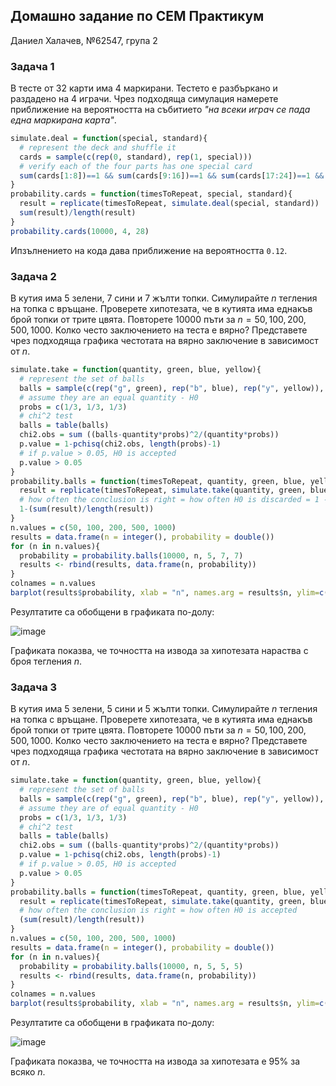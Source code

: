 ## Домашно задание по СЕМ Практикум

Даниел Халачев, №62547, група 2

### Задача 1
В тесте от $32$ карти има $4$ маркирани. Тестето е разбъркано и раздадено на $4$ играчи. Чрез подходяща симулация намерете приближение на вероятността на събитието
*"на всеки играч се пада една маркирана карта"*.
```r
simulate.deal = function(special, standard){
  # represent the deck and shuffle it
  cards = sample(c(rep(0, standard), rep(1, special)))
  # verify each of the four parts has one special card 
  sum(cards[1:8])==1 && sum(cards[9:16])==1 && sum(cards[17:24])==1 && sum(cards[25:32])==1
}
probability.cards = function(timesToRepeat, special, standard){
  result = replicate(timesToRepeat, simulate.deal(special, standard))
  sum(result)/length(result)
}
probability.cards(10000, 4, 28)
```
Ипзълнението на кода дава приближение на вероятността `0.12`.

### Задача 2
В кутия има $5$ зелени, $7$ сини и $7$ жълти топки. Симулирайте $n$ тегления на топка с връщане. Проверете хипотезата, че в кутията има еднакъв брой топки от трите цвята. Повторете $10000$ пъти за $n=50, 100, 200, 500, 1000$. Колко често заключението на теста е вярно? Представете чрез подходяща графика честотата на вярно заключение в зависимост от $n$.
```r
simulate.take = function(quantity, green, blue, yellow){
  # represent the set of balls
  balls = sample(c(rep("g", green), rep("b", blue), rep("y", yellow)), quantity, TRUE)
  # assume they are an equal quantity - H0
  probs = c(1/3, 1/3, 1/3)
  # chi^2 test
  balls = table(balls)
  chi2.obs = sum ((balls-quantity*probs)^2/(quantity*probs))
  p.value = 1-pchisq(chi2.obs, length(probs)-1)
  # if p.value > 0.05, H0 is accepted
  p.value > 0.05
}
probability.balls = function(timesToRepeat, quantity, green, blue, yellow){
  result = replicate(timesToRepeat, simulate.take(quantity, green, blue, yellow))
  # how often the conclusion is right = how often H0 is discarded = 1 - how often H0 is accepted
  1-(sum(result)/length(result))
}
n.values = c(50, 100, 200, 500, 1000)
results = data.frame(n = integer(), probability = double())
for (n in n.values){
  probability = probability.balls(10000, n, 5, 7, 7)
  results <- rbind(results, data.frame(n, probability))
}
colnames = n.values
barplot(results$probability, xlab = "n", names.arg = results$n, ylim=c(0,1.0))
```
Резултатите са обобщени в графиката по-долу:

![image](https://user-images.githubusercontent.com/57269802/211186630-f17fa945-aeab-4642-8cca-888f1b77d9f7.png)

Графиката показва, че точността на извода за хипотезата нараства с броя тегления $n$. 

### Задача 3
В кутия има $5$ зелени, $5$ сини и $5$ жълти топки. Симулирайте $n$ тегления на топка с връщане. Проверете хипотезата, че в кутията има еднакъв брой топки от трите цвята. Повторете $10000$ пъти за $n=50, 100, 200, 500, 1000$. Колко често заключението на теста е вярно?
Представете чрез подходяща графика честотата на вярно заключение в зависимост от $n$.
```r
simulate.take = function(quantity, green, blue, yellow){
  # represent the set of balls
  balls = sample(c(rep("g", green), rep("b", blue), rep("y", yellow)), quantity, TRUE)
  # assume they are of equal quantity - H0
  probs = c(1/3, 1/3, 1/3)
  # chi^2 test
  balls = table(balls)
  chi2.obs = sum ((balls-quantity*probs)^2/(quantity*probs))
  p.value = 1-pchisq(chi2.obs, length(probs)-1)
  # if p.value > 0.05, H0 is accepted
  p.value > 0.05
}
probability.balls = function(timesToRepeat, quantity, green, blue, yellow){
  result = replicate(timesToRepeat, simulate.take(quantity, green, blue, yellow))
  # how often the conclusion is right = how often H0 is accepted
  (sum(result)/length(result))
}
n.values = c(50, 100, 200, 500, 1000)
results = data.frame(n = integer(), probability = double())
for (n in n.values){
  probability = probability.balls(10000, n, 5, 5, 5)
  results <- rbind(results, data.frame(n, probability))
}
colnames = n.values
barplot(results$probability, xlab = "n", names.arg = results$n, ylim=c(0,1.0))
```
Резултатите са обобщени в графиката по-долу:

![image](https://user-images.githubusercontent.com/57269802/211186824-203c6c6b-63a1-44e9-9d7a-0284b36b9198.png)

Графиката показва, че точността на извода за хипотезата е 95% за всяко $n$. 
